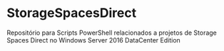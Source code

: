 # StorageSpacesDirect
Repositório para Scripts PowerShell relacionados a projetos de Storage Spaces Direct no Windows Server 2016 DataCenter Edition
